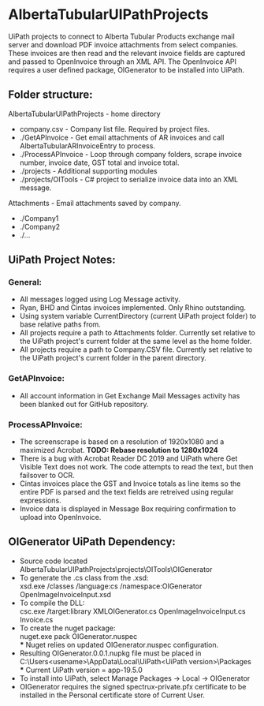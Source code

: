 # AlbertaTubularUIPathProjects

UiPath projects to connect to Alberta Tubular Products exchange mail server and download PDF invoice
attachments from select companies. These invoices are then read and the relevant invoice fields are
captured and passed to OpenInvoice through an XML API. The OpenInvoice API requires a user defined 
package, OIGenerator to be installed into UiPath.

## Folder structure:
AlbertaTubularUIPathProjects - home directory
 - company.csv - Company list file. Required by project files.
 - ./GetAPInvoice - Get email attachments of AR invoices and call AlbertaTubularARInvoiceEntry to process.
 - ./ProcessAPInvoice - Loop through company folders, scrape invoice number, invoice date, GST total and invoice total.
 - ./projects - Additional supporting modules
 - ./projects/OITools - C# project to serialize invoice data into an XML message.
 
Attachments - Email attachments saved by company.
 - ./Company1
 - ./Company2
 - ./...


## UiPath Project Notes:

### General:
 - All messages logged using Log Message activity.
 - Ryan, BHD and Cintas invoices implemented. Only Rhino outstanding.
 - Using system variable CurrentDirectory (current UiPath project folder) to base relative paths from.
 - All projects require a path to Attachments folder. Currently set relative to the UiPath project's current folder at the same level as the home folder.
 - All projects require a path to Company.CSV file. Currently set relative to the UiPath project's current folder in the parent directory.

### GetAPInvoice:
 - All account information in Get Exchange Mail Messages activity has been blanked out for GitHub repository.

### ProcessAPInvoice:
 - The screenscrape is based on a resolution of 1920x1080 and a maximized Acrobat. **TODO: Rebase resolution to 1280x1024**
 - There is a bug with Acrobat Reader DC 2019 and UiPath where Get Visible Text does not work. The code attempts to read the text, but then failsover to OCR.
 - Cintas invoices place the GST and Invoice totals as line items so the entire PDF is parsed and the text fields are retreived using regular expressions.
 - Invoice data is displayed in Message Box requiring confirmation to upload into OpenInvoice.

## OIGenerator UiPath Dependency:

 - Source code located AlbertaTubularUIPathProjects\projects\OITools\OIGenerator
 - To generate the .cs class from the .xsd:  
   xsd.exe /classes /language:cs /namespace:OIGenerator OpenImageInvoiceInput.xsd
 - To compile the DLL:  
   csc.exe /target:library XMLOIGenerator.cs OpenImageInvoiceInput.cs Invoice.cs
 - To create the nuget package:  
   nuget.exe pack OIGenerator.nuspec  
   **\*** Nuget relies on updated OIGenerator.nuspec configuration.
 - Resulting OIGenerator.0.0.1.nupkg file must be placed in C:\Users\<usename>\AppData\Local\UiPath\<UiPath version>\Packages  
   **\*** Current UiPath version = app-19.5.0
 - To install into UiPath, select Manage Packages -> Local -> OIGenerator
 - OIGenerator requires the signed spectrux-private.pfx certificate to be installed in the Personal certificate store of Current User.